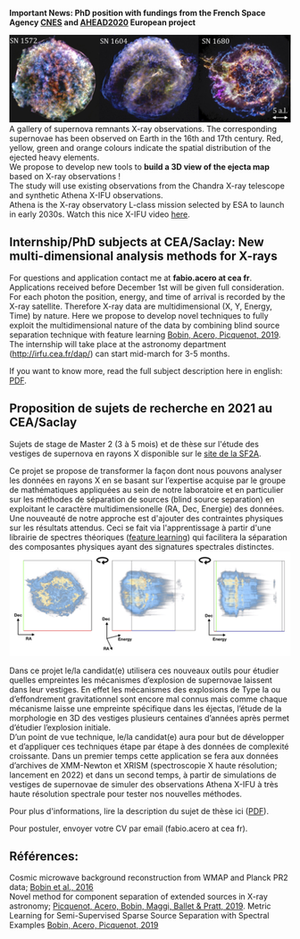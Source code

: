 
**Important News: PhD position with fundings from the French Space Agency [CNES](https://rt-theses.cnes.fr/?q=aas) and [AHEAD2020](http://ahead.iaps.inaf.it/) European project** 

![X-ray data cubes](SNR-gallery.jpg)
A gallery of supernova remnants X-ray observations. The corresponding supernovae has been observed on Earth in the 16th and 17th century.
Red, yellow, green and orange colours indicate the spatial distribution of the ejected heavy elements.  
We propose to develop new tools to **build a 3D view of the ejecta map** based on  X-ray observations !  
The study will use existing observations from the Chandra X-ray telescope and synthetic Athena X-IFU observations.  
Athena is the X-ray observatory L-class mission selected by ESA to launch in early 2030s. Watch this nice X-IFU video [here](https://www.youtube.com/watch?v=mOf6WIDmi30).

## Internship/PhD subjects at CEA/Saclay: New multi-dimensional analysis methods for X-rays
For questions and application contact me at **fabio.acero at cea fr**.  
Applications received before December 1st will be given full consideration.  
For each photon the position, energy, and time of arrival is recorded by the X-ray satellite. Therefore X-ray data are multidimensional (X, Y, Energy, Time) by nature.  Here we propose to develop novel techniques to fully exploit the multidimensional nature of the data by combining blind source separation technique with feature learning [Bobin, Acero, Picquenot, 2019](https://ieeexplore.ieee.org/document/9022675/).
The internship will take place at the astronomy department (http://irfu.cea.fr/dap/) can start mid-march for 3-5 months. 

If you want to know more, read the full subject description here in english:  [PDF](Sujet-these-CNES-2021-AdvTools-EN.pdf).

## Proposition de sujets de recherche en 2021 au CEA/Saclay
Sujets de stage de Master 2 (3 à 5 mois) et de thèse sur l'étude des vestiges de supernova en rayons X disponible sur le [site de la SF2A](http://stages-masters.sf2a.eu/). 

Ce projet se propose de transformer la façon dont nous pouvons analyser les données en rayons X en se basant sur l’expertise acquise par le groupe de mathématiques appliquées au sein de notre laboratoire et en particulier sur les méthodes de séparation de sources (blind source separation) en exploitant le caractère multidimensionelle (RA, Dec, Energie) des données. Une nouveauté de notre approche est d'ajouter des contraintes physiques sur les résultats attendus. Ceci se fait via l'apprentissage à partir d'une librairie de spectres théoriques ([feature learning](https://en.wikipedia.org/wiki/Feature_learning)) qui facilitera la séparation des composantes physiques ayant des signatures spectrales distinctes.
![X-ray data cubes](https://github.com/facero/IFU/blob/master/Cas_RA-DEC-Energy-cube.png)

Dans ce projet le/la candidat(e) utilisera ces nouveaux outils pour étudier quelles empreintes les mécanismes d’explosion de supernovae laissent dans leur vestiges. En effet les mécanismes des explosions de Type Ia ou d’effondrement gravitationnel sont encore mal connus mais comme chaque mécanisme laisse une empreinte spécifique dans les éjectas, l’étude de la morphologie en 3D des vestiges plusieurs centaines d’années après permet d’étudier l’explosion initiale.   
D’un point de vue technique, le/la candidat(e) aura pour but de développer et d’appliquer ces techniques étape par étape à des données de complexité croissante. Dans un premier temps cette application se fera aux données d’archives de XMM-Newton et XRISM (spectroscopie X haute résolution; lancement en 2022) et dans un second temps, à partir de simulations de vestiges de supernovae de simuler des observations Athena X-IFU à très haute résolution spectrale pour tester nos nouvelles méthodes.

Pour plus d'informations, lire la description du sujet de thèse ici ([PDF](Sujet-these-2021-AdvTools-FR.pdf)).

Pour postuler, envoyer votre CV par email (fabio.acero at cea fr).

## Références: 
Cosmic microwave background reconstruction from WMAP and Planck PR2 data; [Bobin et al., 2016](https://ui.adsabs.harvard.edu/abs/2016A%26A...591A..50B/abstract) <br/>
Novel method for component separation of extended sources in X-ray astronomy; [Picquenot, Acero, Bobin, Maggi, Ballet & Pratt, 2019](https://ui.adsabs.harvard.edu/abs/2019A&A...627A.139P).
Metric Learning for Semi-Supervised Sparse Source Separation with Spectral Examples [Bobin, Acero, Picquenot, 2019](https://ieeexplore.ieee.org/document/9022675/)
